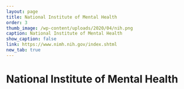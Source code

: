 ```yaml
---
layout: page
title: National Institute of Mental Health
order: 3
thumb_image: /wp-content/uploads/2020/04/nih.png
caption: National Institute of Mental Health
show_caption: false
link: https://www.nimh.nih.gov/index.shtml
new_tab: true
---
```


# National Institute of Mental Health